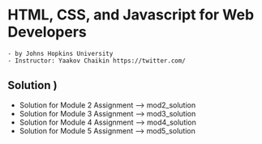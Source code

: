 #  HTML, CSS, and Javascript for Web Developers
    - by Johns Hopkins University
    - Instructor: Yaakov Chaikin https://twitter.com/
## Solution )
  - Solution for Module 2 Assignment --> mod2_solution
  - Solution for Module 3 Assignment --> mod3_solution
  - Solution for Module 4 Assignment --> mod4_solution
  - Solution for Module 5 Assignment --> mod5_solution
